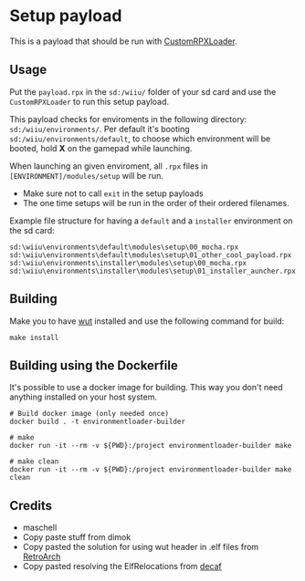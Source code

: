 # Setup payload
This is a payload that should be run with [CustomRPXLoader](https://github.com/wiiu-env/CustomRPXLoader).

## Usage
Put the `payload.rpx` in the `sd:/wiiu/` folder of your sd card and use the `CustomRPXLoader` to run this setup payload.

This payload checks for enviroments in the following directory: `sd:/wiiu/environments/`. 
Per default it's booting `sd:/wiiu/environments/default`, to choose which environment will be booted, hold **X** on the gamepad while launching.

When launching an given enviroment, all `.rpx` files in `[ENVIRONMENT]/modules/setup` will be run.
- Make sure not to call `exit` in the setup payloads
- The one time setups will be run in the order of their ordered filenames.

Example file structure for having a `default` and a `installer` environment on the sd card:
```
sd:\wiiu\environments\default\modules\setup\00_mocha.rpx
sd:\wiiu\environments\default\modules\setup\01_other_cool_payload.rpx
sd:\wiiu\environments\installer\modules\setup\00_mocha.rpx
sd:\wiiu\environments\installer\modules\setup\01_installer_auncher.rpx
```

## Building
Make you to have [wut](https://github.com/devkitPro/wut/) installed and use the following command for build:
```
make install
```

## Building using the Dockerfile

It's possible to use a docker image for building. This way you don't need anything installed on your host system.

```
# Build docker image (only needed once)
docker build . -t environmentloader-builder

# make 
docker run -it --rm -v ${PWD}:/project environmentloader-builder make

# make clean
docker run -it --rm -v ${PWD}:/project environmentloader-builder make clean
```


## Credits
- maschell
- Copy paste stuff from dimok
- Copy pasted the solution for using wut header in .elf files from [RetroArch](https://github.com/libretro/RetroArch)
- Copy pasted resolving the ElfRelocations from [decaf](https://github.com/decaf-emu/decaf-emu)